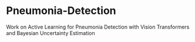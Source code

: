 # Pneumonia-Detection
Work on Active Learning for Pneumonia Detection with Vision Transformers and Bayesian Uncertainty Estimation
